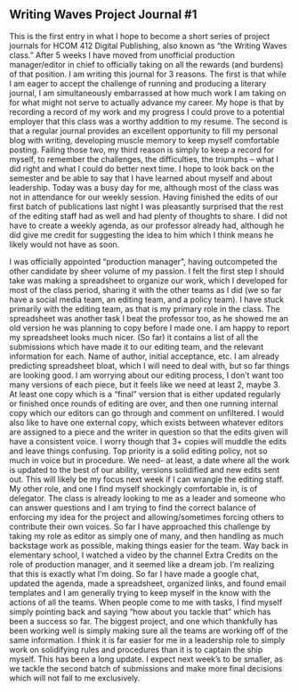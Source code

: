 ## Writing Waves Project Journal #1

This is the first entry in what I hope to become a short series of project journals for HCOM 412 Digital Publishing, also known as “the Writing Waves class.” After 5 weeks I have moved from unofficial production manager/editor in chief to officially taking on all the rewards (and burdens) of that position. 
I am writing this journal for 3 reasons. The first is that while I am eager to accept the challenge of running and producing a literary journal, I am simultaneously embarrassed at how much work I am taking on for what might not serve to actually advance my career. My hope is that by recording a record of my work and my progress I could prove to a potential employer that this class was a worthy addition to my resume.
The second is that a regular journal provides an excellent opportunity to fill my personal blog with writing, developing muscle memory to keep myself comfortable posting. 
Failing those two, my third reason is simply to keep a record for myself, to remember the challenges, the difficulties, the triumphs – what I did right and what I could do better next time. I hope to look back on the semester and be able to say that I have learned about myself and about leadership. 
Today was a busy day for me, although most of the class was not in attendance for our weekly session. Having finished the edits of our first batch of publications last night I was pleasantly surprised that the rest of the editing staff had as well and had plenty of thoughts to share. I did not have to create a weekly agenda, as our professor already had, although he did give me credit for suggesting the idea to him which I think means he likely would not have as soon.

I was officially appointed “production manager", having outcompeted the other candidate by sheer volume of my passion. I felt the first step I should take was making a spreadsheet to organize our work, which I developed for most of the class period, sharing it with the other teams as I did (we so far have a social media team, an editing team, and a policy team).  I have stuck primarily with the editing team, as that is my primary role in the class. 
The spreadsheet was another task I beat the professor too, as he showed me an old version he was planning to copy before I made one. I am happy to report my spreadsheet looks much nicer. (So far) it contains a list of all the submissions which have made it to our editing team, and the relevant information for each. Name of author, initial acceptance, etc. 
I am already predicting spreadsheet bloat, which I will need to deal with, but so far things are looking good. I am worrying about our editing process, I don’t want too many versions of each piece, but it feels like we need at least 2, maybe 3. At least one copy which is a “final” version that is either updated regularly or finished once rounds of editing are over, and then one running internal copy which our editors can go through and comment on unfiltered. I would also like to have one external copy, which exists between whatever editors are assigned to a piece and the writer in question so that the edits given will have a consistent voice. I worry though that 3+ copies will muddle the edits and leave things confusing. 
Top priority is a solid editing policy, not so much in voice but in procedure. We need- at least, a date where all the work is updated to the best of our ability, versions solidified and new edits sent out. This will likely be my focus next week if I can wrangle the editing staff.
My other role, and one I find myself shockingly comfortable in, is of delegator. The class is already looking to me as a leader and someone who can answer questions and I am trying to find the correct balance of enforcing my idea for the project and allowing/sometimes forcing others to contribute their own voices. So far I have approached this challenge by taking my role as editor as simply one of many, and then handling as much backstage work as possible, making things easier for the team. Way back in elementary school, I watched a video by the channel Extra Credits on the role of production manager, and it seemed like a dream job. I’m realizing that this is exactly what I’m doing.
So far I have made a google chat, updated the agenda, made a spreadsheet, organized links, and found email templates and I am generally trying to keep myself in the know with the actions of all the teams. When people come to me with tasks, I find myself simply pointing back and saying “how about you tackle that” which has been a success so far.
The biggest project, and one which thankfully has been working well is simply making sure all the teams are working off of the same information. I think it is far easier for me in a leadership role to simply work on solidifying rules and procedures than it is to captain the ship myself. 
This has been a long update. I expect next week’s to be smaller, as we tackle the second batch of submissions and make more final decisions which will not fall to me exclusively. 


